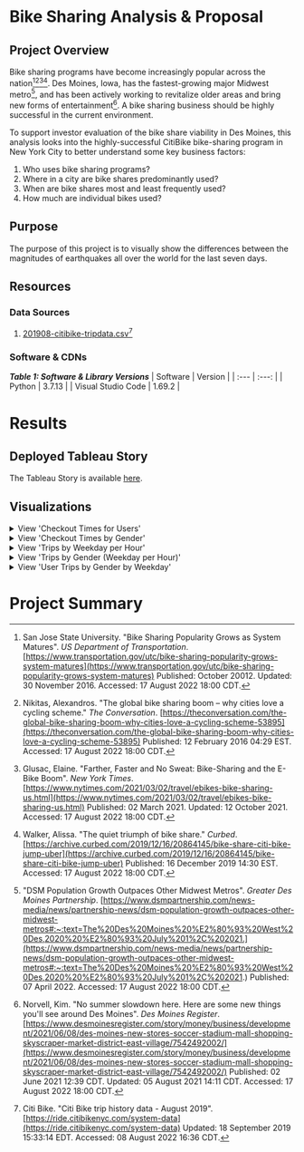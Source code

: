 # Bike Sharing Analysis & Proposal
<!-- Tableau proposal for a Des Moines bike share business (Rice Bootcamp) -->
## Project Overview
Bike sharing programs have become increasingly popular across the nation[^1][^2][^3][^4].  Des Moines, Iowa, has the fastest-growing major Midwest metro[^5], and has been actively working to revitalize older areas and bring new forms of entertainment[^6].  A bike sharing business should be highly successful in the current environment.  

To support investor evaluation of the bike share viability in Des Moines, this analysis looks into the highly-successful CitiBike bike-sharing program in New York City to better understand some key business factors:
1. Who uses bike sharing programs?
2. Where in a city are bike shares predominantly used?
3. When are bike shares most and least frequently used?
4. How much are individual bikes used?

[^1]: San Jose State University.  "Bike Sharing Popularity Grows as System Matures". *US Department of Transportation*.  [https://www.transportation.gov/utc/bike-sharing-popularity-grows-system-matures](https://www.transportation.gov/utc/bike-sharing-popularity-grows-system-matures)  Published: October 20012.  Updated:  30 November 2016.  Accessed: 17 August 2022 18:00 CDT.
[^2]: Nikitas, Alexandros.  "The global bike sharing boom – why cities love a cycling scheme." *The Conversation*. [https://theconversation.com/the-global-bike-sharing-boom-why-cities-love-a-cycling-scheme-53895](https://theconversation.com/the-global-bike-sharing-boom-why-cities-love-a-cycling-scheme-53895)  Published: 12 February 2016 04:29 EST.  Accessed: 17 August 2022 18:00 CDT.
[^3]: Glusac, Elaine. "Farther, Faster and No Sweat: Bike-Sharing and the E-Bike Boom".  *New York Times*. [https://www.nytimes.com/2021/03/02/travel/ebikes-bike-sharing-us.html](https://www.nytimes.com/2021/03/02/travel/ebikes-bike-sharing-us.html) Published: 02 March 2021. Updated: 12 October 2021. Accessed: 17 August 2022 18:00 CDT.
[^4]: Walker, Alissa.  "The quiet triumph of bike share." *Curbed*. [https://archive.curbed.com/2019/12/16/20864145/bike-share-citi-bike-jump-uber](https://archive.curbed.com/2019/12/16/20864145/bike-share-citi-bike-jump-uber)  Published: 16 December 2019 14:30 EST. Accessed: 17 August 2022 18:00 CDT.
[^5]: "DSM Population Growth Outpaces Other Midwest Metros". *Greater Des Moines Partnership*. [https://www.dsmpartnership.com/news-media/news/partnership-news/dsm-population-growth-outpaces-other-midwest-metros#:~:text=The%20Des%20Moines%20%E2%80%93%20West%20Des,2020%20%E2%80%93%20July%201%2C%202021.](https://www.dsmpartnership.com/news-media/news/partnership-news/dsm-population-growth-outpaces-other-midwest-metros#:~:text=The%20Des%20Moines%20%E2%80%93%20West%20Des,2020%20%E2%80%93%20July%201%2C%202021.) Published: 07 April 2022.  Accessed: 17 August 2022 18:00 CDT.
[^6]: Norvell, Kim. "No summer slowdown here. Here are some new things you'll see around Des Moines".  *Des Moines Register*. [https://www.desmoinesregister.com/story/money/business/development/2021/06/08/des-moines-new-stores-soccer-stadium-mall-shopping-skyscraper-market-district-east-village/7542492002/](https://www.desmoinesregister.com/story/money/business/development/2021/06/08/des-moines-new-stores-soccer-stadium-mall-shopping-skyscraper-market-district-east-village/7542492002/) Published: 02 June 2021 12:39 CDT. Updated: 05 August 2021 14:11 CDT. Accessed: 17 August 2022 18:00 CDT.

## Purpose
The purpose of this project is to visually show the differences between the magnitudes of earthquakes all over the world for the last seven days.

## Resources
### Data Sources
1. [201908-citibike-tripdata.csv](https://s3.amazonaws.com/tripdata/201908-citibike-tripdata.csv.zip)[^7]

[^7]: Citi Bike. "Citi Bike trip history data - August 2019". [https://ride.citibikenyc.com/system-data](https://ride.citibikenyc.com/system-data) Updated: 18 September 2019 15:33:14 EDT. Accessed: 08 August 2022 16:36 CDT.

### Software & CDNs
<!-- Leaflet is a content delivery network -->
***Table 1: Software & Library Versions***
| Software | Version |
| :--- | :---: |
| Python | 3.7.13 |
| Visual Studio Code | 1.69.2 |

# Results
## Deployed Tableau Story
The Tableau Story is available [here](https://public.tableau.com/app/profile/meghan.hull/viz/NYCBikeRidesModule14Challenge/NYCCityBikes).

## Visualizations
<!-- There are at least seven visualizations for the NYC Citibike analysis (7 pt)
There is a description of the results for each visualization (7 pt) -->

<!--D2 Viz 1-->
<details><summary>View 'Checkout Times for Users'</summary>
  <p>
  <img src="images/checkout_users.png">
  </p>
</details>

<!--D2 Viz 2-->
<details><summary>View 'Checkout Times by Gender'</summary>
  <p>
  <img src="images/checkout_gender.png">
  </p>
</details>

<!--D2 Viz 3-->
<details><summary>View 'Trips by Weekday per Hour'</summary>
  <p>
  <img src="images/weekday_trips.png">
  </p>
</details>

<!--D2 Viz 4-->
<details><summary>View 'Trips by Gender (Weekday per Hour)'</summary>
  <p>
  <img src="images/weekday_trips_gender.png">
  </p>
</details>

<!--D2 Viz 5-->
<details><summary>View 'User Trips by Gender by Weekday'</summary>
  <p>
  <img src="images/trips_gender.png">
  </p>
</details>

# Project Summary
<!--There is a high-level summary of the results and two additional visualizations are suggested for future analysis (5 pt)-->


